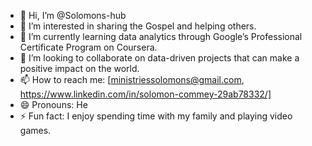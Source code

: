 - 👋 Hi, I’m @Solomons-hub
- 👀 I’m interested in sharing the Gospel and helping others.
- 🌱 I’m currently learning data analytics through Google’s Professional Certificate Program on Coursera.
- 💞️ I’m looking to collaborate on data-driven projects that can make a positive impact on the world.
- 📫 How to reach me: [ministriessolomons@gmail.com, https://www.linkedin.com/in/solomon-commey-29ab78332/]
- 😄 Pronouns: He
- ⚡ Fun fact: I enjoy spending time with my family and playing video games.


<!---
Solomons-hub/Solomons-hub is a ✨ special ✨ repository because its `README.md` (this file) appears on your GitHub profile.
You can click the Preview link to take a look at your changes.
--->
